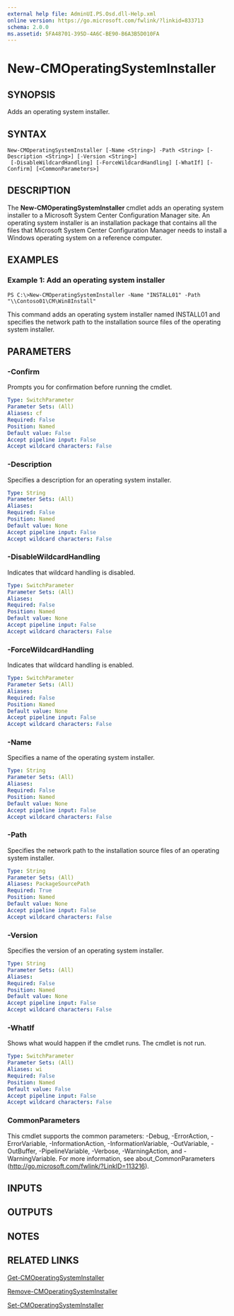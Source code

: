 ```yaml
---
external help file: AdminUI.PS.Osd.dll-Help.xml
online version: https://go.microsoft.com/fwlink/?linkid=833713
schema: 2.0.0
ms.assetid: 5FA48701-395D-4A6C-BE90-B6A3B5D010FA
---
```


# New-CMOperatingSystemInstaller

## SYNOPSIS
Adds an operating system installer.

## SYNTAX

```
New-CMOperatingSystemInstaller [-Name <String>] -Path <String> [-Description <String>] [-Version <String>]
 [-DisableWildcardHandling] [-ForceWildcardHandling] [-WhatIf] [-Confirm] [<CommonParameters>]
```

## DESCRIPTION
The **New-CMOperatingSystemInstaller** cmdlet adds an operating system installer to a Microsoft System Center Configuration Manager site.
An operating system installer is an installation package that contains all the files that Microsoft System Center Configuration Manager needs to install a Windows operating system on a reference computer.

## EXAMPLES

### Example 1: Add an operating system installer
```
PS C:\>New-CMOperatingSystemInstaller -Name "INSTALL01" -Path "\\Contoso01\CM\Win8Install"
```

This command adds an operating system installer named INSTALL01 and specifies the network path to the installation source files of the operating system installer.

## PARAMETERS

### -Confirm
Prompts you for confirmation before running the cmdlet.

```yaml
Type: SwitchParameter
Parameter Sets: (All)
Aliases: cf
Required: False
Position: Named
Default value: False
Accept pipeline input: False
Accept wildcard characters: False
```

### -Description
Specifies a description for an operating system installer.

```yaml
Type: String
Parameter Sets: (All)
Aliases: 
Required: False
Position: Named
Default value: None
Accept pipeline input: False
Accept wildcard characters: False
```

### -DisableWildcardHandling
Indicates that wildcard handling is disabled.

```yaml
Type: SwitchParameter
Parameter Sets: (All)
Aliases: 
Required: False
Position: Named
Default value: None
Accept pipeline input: False
Accept wildcard characters: False
```

### -ForceWildcardHandling
Indicates that wildcard handling is enabled.

```yaml
Type: SwitchParameter
Parameter Sets: (All)
Aliases: 
Required: False
Position: Named
Default value: None
Accept pipeline input: False
Accept wildcard characters: False
```

### -Name
Specifies a name of the operating system installer.

```yaml
Type: String
Parameter Sets: (All)
Aliases: 
Required: False
Position: Named
Default value: None
Accept pipeline input: False
Accept wildcard characters: False
```

### -Path
Specifies the network path to the installation source files of an operating system installer.

```yaml
Type: String
Parameter Sets: (All)
Aliases: PackageSourcePath
Required: True
Position: Named
Default value: None
Accept pipeline input: False
Accept wildcard characters: False
```

### -Version
Specifies the version of an operating system installer.

```yaml
Type: String
Parameter Sets: (All)
Aliases: 
Required: False
Position: Named
Default value: None
Accept pipeline input: False
Accept wildcard characters: False
```

### -WhatIf
Shows what would happen if the cmdlet runs.
The cmdlet is not run.

```yaml
Type: SwitchParameter
Parameter Sets: (All)
Aliases: wi
Required: False
Position: Named
Default value: False
Accept pipeline input: False
Accept wildcard characters: False
```

### CommonParameters
This cmdlet supports the common parameters: -Debug, -ErrorAction, -ErrorVariable, -InformationAction, -InformationVariable, -OutVariable, -OutBuffer, -PipelineVariable, -Verbose, -WarningAction, and -WarningVariable. For more information, see about_CommonParameters (http://go.microsoft.com/fwlink/?LinkID=113216).

## INPUTS

## OUTPUTS

## NOTES

## RELATED LINKS

[Get-CMOperatingSystemInstaller](./Get-CMOperatingSystemInstaller.md)

[Remove-CMOperatingSystemInstaller](./Remove-CMOperatingSystemInstaller.md)

[Set-CMOperatingSystemInstaller](./Set-CMOperatingSystemInstaller.md)


